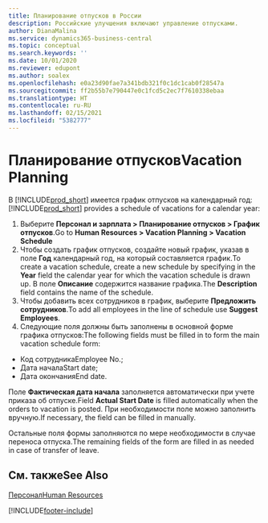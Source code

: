 ```yaml
---
title: Планирование отпусков в России
description: Российские улучшения включают управление отпусками.
author: DianaMalina
ms.service: dynamics365-business-central
ms.topic: conceptual
ms.search.keywords: ''
ms.date: 10/01/2020
ms.reviewer: edupont
ms.author: soalex
ms.openlocfilehash: e0a23d90fae7a341bdb321f0c1dc1cab0f28547a
ms.sourcegitcommit: ff2b55b7e790447e0c1fcd5c2ec7f7610338ebaa
ms.translationtype: HT
ms.contentlocale: ru-RU
ms.lasthandoff: 02/15/2021
ms.locfileid: "5382777"
---
```

# <a name="vacation-planning"></a><span data-ttu-id="742e2-103">Планирование отпусков</span><span class="sxs-lookup"><span data-stu-id="742e2-103">Vacation Planning</span></span>

<span data-ttu-id="742e2-104">В [!INCLUDE[prod_short](../../includes/prod_short.md)] имеется график отпусков на календарный год:</span><span class="sxs-lookup"><span data-stu-id="742e2-104">[!INCLUDE[prod_short](../../includes/prod_short.md)] provides a schedule of vacations for a calendar year:</span></span>

1. <span data-ttu-id="742e2-105">Выберите **Персонал и зарплата > Планирование отпусков > График отпусков**.</span><span class="sxs-lookup"><span data-stu-id="742e2-105">Go to **Human Resources > Vacation Planning > Vacation Schedule**</span></span>
2. <span data-ttu-id="742e2-106">Чтобы создать график отпусков, создайте новый график, указав в поле **Год** календарный год, на который составляется график.</span><span class="sxs-lookup"><span data-stu-id="742e2-106">To create a vacation schedule, create a new schedule by specifying in the **Year** field the calendar year for which the vacation schedule is drawn up.</span></span> <span data-ttu-id="742e2-107">В поле **Описание** содержится название графика.</span><span class="sxs-lookup"><span data-stu-id="742e2-107">The **Description** field contains the name of the schedule.</span></span>
3. <span data-ttu-id="742e2-108">Чтобы добавить всех сотрудников в график, выберите **Предложить сотрудников**.</span><span class="sxs-lookup"><span data-stu-id="742e2-108">To add all employees in the line of schedule use **Suggest Employees**.</span></span>
4. <span data-ttu-id="742e2-109">Следующие поля должны быть заполнены в основной форме графика отпусков:</span><span class="sxs-lookup"><span data-stu-id="742e2-109">The following fields must be filled in to form the main vacation schedule form:</span></span>

- <span data-ttu-id="742e2-110">Код сотрудника</span><span class="sxs-lookup"><span data-stu-id="742e2-110">Employee No.;</span></span>
- <span data-ttu-id="742e2-111">Дата начала</span><span class="sxs-lookup"><span data-stu-id="742e2-111">Start date;</span></span>
- <span data-ttu-id="742e2-112">Дата окончания</span><span class="sxs-lookup"><span data-stu-id="742e2-112">End date.</span></span>

<span data-ttu-id="742e2-113">Поле **Фактическая дата начала** заполняется автоматически при учете приказа об отпуске.</span><span class="sxs-lookup"><span data-stu-id="742e2-113">Field **Actual Start Date** is filled automatically when the orders to vacation is posted.</span></span> <span data-ttu-id="742e2-114">При необходимости поле можно заполнить вручную.</span><span class="sxs-lookup"><span data-stu-id="742e2-114">If necessary, the field can be filled in manually.</span></span>

<span data-ttu-id="742e2-115">Остальные поля формы заполняются по мере необходимости в случае переноса отпуска.</span><span class="sxs-lookup"><span data-stu-id="742e2-115">The remaining fields of the form are filled in as needed in case of transfer of leave.</span></span>

## <a name="see-also"></a><span data-ttu-id="742e2-116">См. также</span><span class="sxs-lookup"><span data-stu-id="742e2-116">See Also</span></span>

[<span data-ttu-id="742e2-117">Персонал</span><span class="sxs-lookup"><span data-stu-id="742e2-117">Human Resources</span></span>](Human-Resources.md)  


[!INCLUDE[footer-include](../../includes/footer-banner.md)]